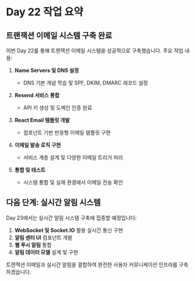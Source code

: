 # Day 22 작업 요약

## 트랜잭션 이메일 시스템 구축 완료

이번 Day 22를 통해 트랜잭션 이메일 시스템을 성공적으로 구축했습니다. 주요 작업 내용:

1. **Name Servers 및 DNS 설정**
   - DNS 기본 개념 학습 및 SPF, DKIM, DMARC 레코드 설정

2. **Resend 서비스 통합**
   - API 키 생성 및 도메인 인증 완료

3. **React Email 템플릿 개발**
   - 컴포넌트 기반 반응형 이메일 템플릿 구현

4. **이메일 발송 로직 구현**
   - 서비스 계층 설계 및 다양한 이메일 트리거 처리

5. **통합 및 테스트**
   - 시스템 통합 및 실제 환경에서 이메일 전송 확인

## 다음 단계: 실시간 알림 시스템

Day 23에서는 실시간 알림 시스템 구축에 집중할 예정입니다:

1. **WebSocket 및 Socket.IO** 활용 실시간 통신 구현
2. **알림 센터 UI** 컴포넌트 개발
3. **웹 푸시 알림** 통합
4. **알림 데이터 모델** 설계 및 구현

트랜잭션 이메일과 실시간 알림을 결합하여 완전한 사용자 커뮤니케이션 인프라를 구축하겠습니다. 